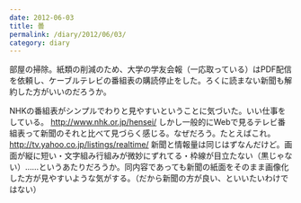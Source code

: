 ```yaml
---
date: 2012-06-03
title: 曇
permalink: /diary/2012/06/03/
category: diary
---
```


部屋の掃除。紙類の削減のため、大学の学友会報（一応取っている）はPDF配信を依頼し、ケーブルテレビの番組表の購読停止をした。ろくに読まない新聞も解約した方がいいのだろうか。 

NHKの番組表がシンプルでわりと見やすいということに気づいた。いい仕事をしている。 <http://www.nhk.or.jp/hensei/> しかし一般的にWebで見るテレビ番組表って新聞のそれと比べて見づらく感じる。なぜだろう。たとえばこれ。 <http://tv.yahoo.co.jp/listings/realtime/> 新聞と情報量は同じはずなんだけど。画面が縦に短い・文字組み行組みが微妙にずれてる・枠線が目立たない（黒じゃない）……というあたりだろうか。同内容であっても新聞の紙面をそのまま画像化した方が見やすいような気がする。（だから新聞の方が良い、といいたいわけではない）